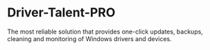 # Driver-Talent-PRO
The most reliable solution that provides one-click updates, backups, cleaning and monitoring of Windows drivers and devices.
